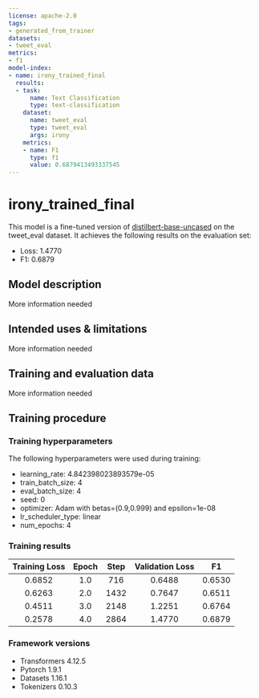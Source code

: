 ```yaml
---
license: apache-2.0
tags:
- generated_from_trainer
datasets:
- tweet_eval
metrics:
- f1
model-index:
- name: irony_trained_final
  results:
  - task:
      name: Text Classification
      type: text-classification
    dataset:
      name: tweet_eval
      type: tweet_eval
      args: irony
    metrics:
    - name: F1
      type: f1
      value: 0.6879413493337545
---
```


<!-- This model card has been generated automatically according to the information the Trainer had access to. You
should probably proofread and complete it, then remove this comment. -->

# irony_trained_final

This model is a fine-tuned version of [distilbert-base-uncased](https://huggingface.co/distilbert-base-uncased) on the tweet_eval dataset.
It achieves the following results on the evaluation set:
- Loss: 1.4770
- F1: 0.6879

## Model description

More information needed

## Intended uses & limitations

More information needed

## Training and evaluation data

More information needed

## Training procedure

### Training hyperparameters

The following hyperparameters were used during training:
- learning_rate: 4.842398023893579e-05
- train_batch_size: 4
- eval_batch_size: 4
- seed: 0
- optimizer: Adam with betas=(0.9,0.999) and epsilon=1e-08
- lr_scheduler_type: linear
- num_epochs: 4

### Training results

| Training Loss | Epoch | Step | Validation Loss | F1     |
|:-------------:|:-----:|:----:|:---------------:|:------:|
| 0.6852        | 1.0   | 716  | 0.6488          | 0.6530 |
| 0.6263        | 2.0   | 1432 | 0.7647          | 0.6511 |
| 0.4511        | 3.0   | 2148 | 1.2251          | 0.6764 |
| 0.2578        | 4.0   | 2864 | 1.4770          | 0.6879 |


### Framework versions

- Transformers 4.12.5
- Pytorch 1.9.1
- Datasets 1.16.1
- Tokenizers 0.10.3
